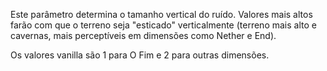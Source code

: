 Este parâmetro determina o tamanho vertical do ruído. Valores mais altos farão com que o terreno seja
"esticado" verticalmente (terreno mais alto e cavernas, mais perceptíveis em dimensões como Nether e End).

Os valores vanilla são 1 para O Fim e 2 para outras dimensões.
